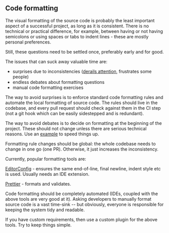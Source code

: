 ## Code formatting

The visual formatting of the source code is probably the least important aspect of a successful project, as long as it is consistent. There is no technical or practical difference, for example, between having or not having semicolons or using spaces or tabs to indent lines - these are mostly personal preferences.

Still, these questions need to be settled once, preferably early and for good.

The issues that can suck away valuable time are:

* surprises due to inconsistencies ([derails attention](principles/attention.md), frustrates some people)
* endless debates about formatting questions
* manual code formatting exercises

The way to avoid surprises is to enforce standard code formatting rules and automate the local formatting of source code. The rules should live in the codebase, and every pull request should check against them in the CI step (not a git hook which can be easily sidestepped and is redundant).

The way to avoid debates is to decide on formatting at the beginning of the project. These should not change unless there are serious technical reasons. Use an [example](https://github.com/thekarel/best-practices-example) to speed things up.

Formatting rule changes should be global: the whole codebase needs to change in one go (one PR). Otherwise, it just increases the inconsistency.

Currently, popular formatting tools are:

[EditorConfig](https://editorconfig.org/) - ensures the same end-of-line, final newline, indent style etc is used. Usually needs an IDE extension.

[Prettier](https://prettier.io/) - formats and validates.

Code formatting should be completely automated (IDEs, coupled with the above tools are very good at it). Asking developers to manually format source code is a vast time-sink -- but obviously, everyone is responsible for keeping the system tidy and readable.

If you have custom requirements, then use a custom plugin for the above tools. Try to keep things simple.
